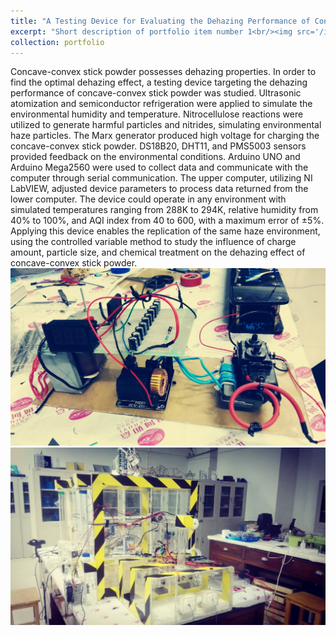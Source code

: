 ```yaml
---
title: "A Testing Device for Evaluating the Dehazing Performance of Concave-Convex Stick Powder"
excerpt: "Short description of portfolio item number 1<br/><img src='/images/500x300.png'>"
collection: portfolio
---
```

Concave-convex stick powder possesses dehazing properties. In order to find the optimal dehazing effect, a testing device targeting the dehazing performance of concave-convex stick powder was studied. Ultrasonic atomization and semiconductor refrigeration were applied to simulate the environmental humidity and temperature. Nitrocellulose reactions were utilized to generate harmful particles and nitrides, simulating environmental haze particles. The Marx generator produced high voltage for charging the concave-convex stick powder. DS18B20, DHT11, and PMS5003 sensors provided feedback on the environmental conditions. Arduino UNO and Arduino Mega2560 were used to collect data and communicate with the computer through serial communication. The upper computer, utilizing NI LabVIEW, adjusted device parameters to process data returned from the lower computer. The device could operate in any environment with simulated temperatures ranging from 288K to 294K, relative humidity from 40% to 100%, and AQI index from 40 to 600, with a maximum error of ±5%. Applying this device enables the replication of the same haze environment, using the controlled variable method to study the influence of charge amount, particle size, and chemical treatment on the dehazing effect of concave-convex stick powder.
<img src='/images/Work3.JPG'>
<img src='/images/Work4.JPG'>
